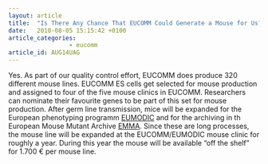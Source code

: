 ```yaml
---
layout: article
title:  "Is There Any Chance That EUCOMM Could Generate a Mouse for Us?"
date:   2010-08-05 15:15:42 +0100
article_categories:
                 - eucomm
article_id: AUG14UAG
---
```


Yes. As part of our quality control effort, EUCOMM does produce 320 different mouse lines. EUCOMM ES cells get selected for mouse production and assigned to four of the five mouse clinics in EUCOMM.
Researchers can nominate their favourite genes to be part of this set for mouse production. After germ line transmission, mice will be expanded for the European phenotyping programm [EUMODIC][link-eumodic] and for the archiving in th European Mouse Mutant Archive [EMMA][link-emma]. Since these are long processes, the mouse line will be expanded at the EUCOMM/EUMODIC mouse clinic for roughly a year. During this year the mouse will be available “off the shelf” for 1.700 € per mouse line.

[link-eumodic]: https://www.eumodic.org/
[link-emma]: https://www.emmanet.org/